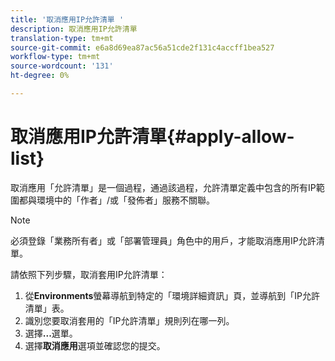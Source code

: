 ```yaml
---
title: '取消應用IP允許清單 '
description: 取消應用IP允許清單
translation-type: tm+mt
source-git-commit: e6a8d69ea87ac56a51cde2f131c4accff1bea527
workflow-type: tm+mt
source-wordcount: '131'
ht-degree: 0%

---
```



# 取消應用IP允許清單{#apply-allow-list}

取消應用「允許清單」是一個過程，通過該過程，允許清單定義中包含的所有IP範圍都與環境中的「作者」/或「發佈者」服務不關聯。

>[!NOTE]
>必須登錄「業務所有者」或「部署管理員」角色中的用戶，才能取消應用IP允許清單。

請依照下列步驟，取消套用IP允許清單：

1. 從&#x200B;**Environments**&#x200B;螢幕導航到特定的「環境詳細資訊」頁，並導航到「IP允許清單」表。
1. 識別您要取消套用的「IP允許清單」規則列在哪一列。
1. 選擇&#x200B;**...**&#x200B;選單。
1. 選擇&#x200B;**取消應用**&#x200B;選項並確認您的提交。
